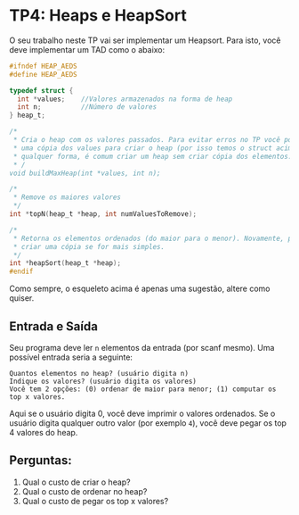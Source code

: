 # TP4: Heaps e HeapSort

O seu trabalho neste TP vai ser implementar um Heapsort. Para isto, você
deve implementar um TAD como o abaixo:

```c
#ifndef HEAP_AEDS
#define HEAP_AEDS

typedef struct {
  int *values;    //Valores armazenados na forma de heap
  int n;          //Número de valores
} heap_t;

/*
 * Cria o heap com os valores passados. Para evitar erros no TP você pode criar
 * uma cópia dos values para criar o heap (por isso temos o struct acima). De
 * qualquer forma, é comum criar um heap sem criar cópia dos elementos.
 * /
void buildMaxHeap(int *values, int n);

/*
 * Remove os maiores valores
 */
int *topN(heap_t *heap, int numValuesToRemove);

/*
 * Retorna os elementos ordenados (do maior para o menor). Novamente, pode
 * criar uma cópia se for mais simples.
 */
int *heapSort(heap_t *heap);
#endif
```

Como sempre, o esqueleto acima é apenas uma sugestão, altere como quiser.

## Entrada e Saída

Seu programa deve ler `n` elementos da entrada (por scanf mesmo). Uma possível
entrada seria a seguinte:

```
Quantos elementos no heap? (usuário digita n)
Indique os valores? (usuário digita os valores)
Você tem 2 opções: (0) ordenar de maior para menor; (1) computar os top x valores.
```

Aqui se o usuário digita 0, você deve imprimir o valores ordenados. Se o
usuário digita qualquer outro valor (por exemplo `4`), você deve pegar os top
4 valores do heap.

## Perguntas:

1. Qual o custo de criar o heap?
1. Qual o custo de ordenar no heap?
1. Qual o custo de pegar os top x valores?
